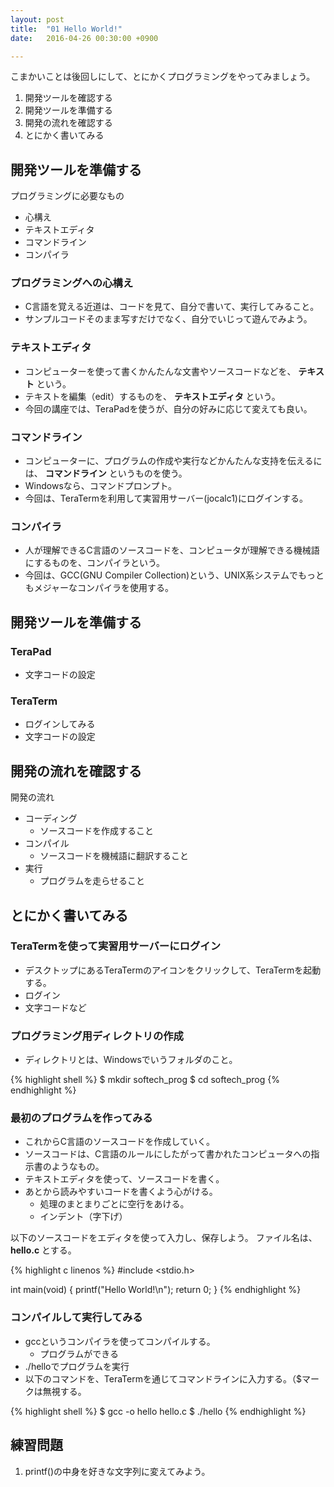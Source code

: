 ```yaml
---
layout: post
title:  "01 Hello World!"
date:   2016-04-26 00:30:00 +0900

---
```


こまかいことは後回しにして、とにかくプログラミングをやってみましょう。

1. 開発ツールを確認する
2. 開発ツールを準備する
3. 開発の流れを確認する
4. とにかく書いてみる

## 開発ツールを準備する
プログラミングに必要なもの

- 心構え
- テキストエディタ
- コマンドライン
- コンパイラ

### プログラミングへの心構え

- C言語を覚える近道は、コードを見て、自分で書いて、実行してみること。
- サンプルコードそのまま写すだけでなく、自分でいじって遊んでみよう。

### テキストエディタ

- コンピューターを使って書くかんたんな文書やソースコードなどを、 **テキスト** という。
- テキストを編集（edit）するものを、 **テキストエディタ** という。
- 今回の講座では、TeraPadを使うが、自分の好みに応じて変えても良い。

### コマンドライン

- コンピューターに、プログラムの作成や実行などかんたんな支持を伝えるには、 **コマンドライン** というものを使う。
- Windowsなら、コマンドプロンプト。
- 今回は、TeraTermを利用して実習用サーバー(jocalc1)にログインする。

### コンパイラ

- 人が理解できるC言語のソースコードを、コンピュータが理解できる機械語にするものを、コンパイラという。
- 今回は、GCC(GNU Compiler Collection)という、UNIX系システムでもっともメジャーなコンパイラを使用する。

## 開発ツールを準備する

### TeraPad

- 文字コードの設定

### TeraTerm

- ログインしてみる
- 文字コードの設定

## 開発の流れを確認する
開発の流れ

- コーディング
  * ソースコードを作成すること
- コンパイル
  * ソースコードを機械語に翻訳すること
- 実行
  * プログラムを走らせること

## とにかく書いてみる

### TeraTermを使って実習用サーバーにログイン

- デスクトップにあるTeraTermのアイコンをクリックして、TeraTermを起動する。
- ログイン
- 文字コードなど

### プログラミング用ディレクトリの作成

- ディレクトリとは、Windowsでいうフォルダのこと。

{% highlight shell %}
$ mkdir softech_prog
$ cd softech_prog
{% endhighlight %}

### 最初のプログラムを作ってみる

- これからC言語のソースコードを作成していく。
- ソースコードは、C言語のルールにしたがって書かれたコンピュータへの指示書のようなもの。
- テキストエディタを使って、ソースコードを書く。
- あとから読みやすいコードを書くよう心がける。
  * 処理のまとまりごとに空行をあける。
  * インデント（字下げ）

以下のソースコードをエディタを使って入力し、保存しよう。
ファイル名は、 **hello.c** とする。

{% highlight c linenos %}
#include <stdio.h>

int main(void) {
        printf("Hello World!\n");
        return 0;
}
{% endhighlight %}


### コンパイルして実行してみる

- gccというコンパイラを使ってコンパイルする。
  * プログラムができる
- ./helloでプログラムを実行
- 以下のコマンドを、TeraTermを通じてコマンドラインに入力する。（$マークは無視する。

{% highlight shell %}
$ gcc -o hello hello.c
$ ./hello
{% endhighlight %}

## 練習問題

1. printf()の中身を好きな文字列に変えてみよう。

